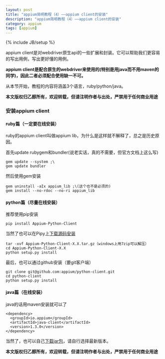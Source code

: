 ```yaml
---
layout: post
title: "appium简明教程（4）——appium client的安装"
description: "appium简明教程（4）——appium client的安装"
category: appium
tags: [appium]
---
```

{% include JB/setup %}

appium client是对webdriver原生api的一些扩展和封装。它可以帮助我们更容易的写出用例，写出更好懂的用例。

**appium client是配合原生的webdriver来使用的(特别是用java而不用maven的同学)，因此二者必须配合使用缺一不可。**

从本节开始，教程的内容将涵盖3个语言，ruby/python/java。

**本文版权归乙醇所有，欢迎转载，但请注明作者与出处，严禁用于任何商业用途**

### 安装appium client

#### ruby篇（一定要在线安装）

ruby的appium client叫做appium lib，为什么是这样就不解释了，总之是历史原因。

首先update rubygem和bundler(说老实话，真的不需要，但官方文档上这么写)

    gem update --system ;\
    gem update bundler
 
然后使用gem安装

    gem uninstall -aIx appium_lib ;\(这个也不是必须的)
    gem install --no-rdoc --no-ri appium_lib
 

#### python篇（尽量在线安装）

推荐使用pip安装

    pip install Appium-Python-Client

当然了也可以在Pipy上[下载源码安装](https://pypi.python.org/pypi/Appium-Python-Client)

    tar -xvf Appium-Python-Client-X.X.tar.gz（windows上用7zip可以解压）
    cd Appium-Python-Client-X.X
    python setup.py install

最后，也可以通过github安装（要git客户端）

    git clone git@github.com:appium/python-client.git
    cd python-client
    python setup.py install

#### java篇（在线安装）

java的话用maven安装就可以了

    <dependency>
      <groupId>io.appium</groupId>
      <artifactId>java-client</artifactId>
      <version>1.3.0</version>
    </dependency>
 

当然了，也可以自己[下载jar包](http://search.maven.org/#search%7Cgav%7C1%7Cg%3A%22io.appium%22%20AND%20a%3A%22java-client%22)，请自行选择最新版本。

**本文版权归乙醇所有，欢迎转载，但请注明作者与出处，严禁用于任何商业用途**

 